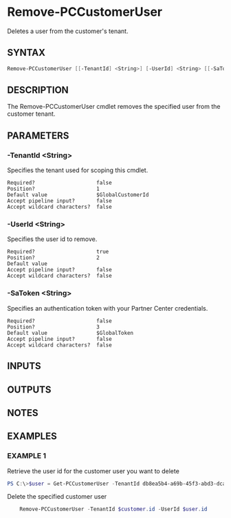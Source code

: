 # Remove-PCCustomerUser

Deletes a user from the customer's tenant.

## SYNTAX

```powershell
Remove-PCCustomerUser [[-TenantId] <String>] [-UserId] <String> [[-SaToken] <String>] [<CommonParameters>]
```

## DESCRIPTION

The Remove-PCCustomerUser cmdlet removes the specified user from the customer tenant.

## PARAMETERS

### -TenantId &lt;String&gt;

Specifies the tenant used for scoping this cmdlet.

```
Required?                    false
Position?                    1
Default value                $GlobalCustomerId
Accept pipeline input?       false
Accept wildcard characters?  false
```

### -UserId &lt;String&gt;

Specifies the user id to remove.

```
Required?                    true
Position?                    2
Default value
Accept pipeline input?       false
Accept wildcard characters?  false
```

### -SaToken &lt;String&gt;

Specifies an authentication token with your Partner Center credentials.

```
Required?                    false
Position?                    3
Default value                $GlobalToken
Accept pipeline input?       false
Accept wildcard characters?  false
```

## INPUTS

## OUTPUTS

## NOTES

## EXAMPLES

### EXAMPLE 1

Retrieve the user id for the customer user you want to delete

```powershell
PS C:\>$user = Get-PCCustomerUser -TenantId db8ea5b4-a69b-45f3-abd3-dca19e87c536 | Where-Object {$_.userPrincipalName -eq 'John@wingtiptoyscsptest.onmicrosoft.com'}
```

Delete the specified customer user

```powershell
    Remove-PCCustomerUser -TenantId $customer.id -UserId $user.id
```
